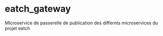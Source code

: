 # eatch_gateway
MIcroservice de passerelle de publication des differnts microservices du projet eatch
